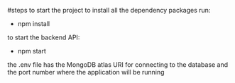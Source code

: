 #steps to start the project
to install all the dependency packages run:
- npm install

to start the backend API:
- npm start 

the .env file has the MongoDB atlas URI for connecting to the database and the port number where the application will be running
